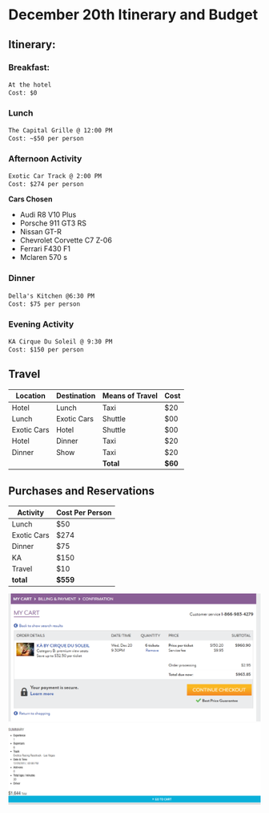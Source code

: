 # December 20th Itinerary and Budget

## Itinerary:

### Breakfast:

	At the hotel
    Cost: $0

### Lunch
	The Capital Grille @ 12:00 PM
    Cost: ~$50 per person
    
### Afternoon Activity

	Exotic Car Track @ 2:00 PM
    Cost: $274 per person
  __Cars Chosen__
  * Audi R8 V10 Plus
  * Porsche 911 GT3 RS
  * Nissan GT-R
  * Chevrolet Corvette C7 Z-06
  * Ferrari F430 F1
  * Mclaren 570 s
    
    
    
    

### Dinner

	Della's Kitchen @6:30 PM
    Cost: $75 per person
    
### Evening Activity

	KA Cirque Du Soleil @ 9:30 PM
    Cost: $150 per person
    
## Travel

|Location	|Destination	|Means of Travel	| Cost|
|-|-|-|-|
|Hotel|Lunch		|Taxi	|$20	|
|Lunch|Exotic Cars		|Shuttle	|$00	|
|Exotic Cars|Hotel		|Shuttle	|$00	|
|Hotel | Dinner| Taxi | $20|
|Dinner | Show | Taxi | $20 |
| | | **Total**| **$60**
    
    
## Purchases and Reservations

|Activity| Cost Per Person|
|-|-|
|Lunch| $50|
|Exotic Cars| $274|
|Dinner| $75|
|KA| $150|
|Travel| $10|
|**total**|**$559**|

![Cirque du Soleil](https://raw.githubusercontent.com/cbm54d/4320-Trip-Planning/master/Cirque%20Du%20Soleil%20tickets.png)
![Exotic Racing](https://raw.githubusercontent.com/cbm54d/4320-Trip-Planning/master/12-20%20Exotic%20Racing.png)
